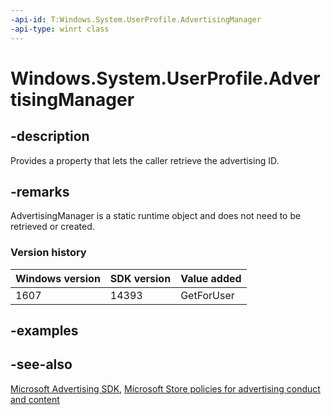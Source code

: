 ```yaml
---
-api-id: T:Windows.System.UserProfile.AdvertisingManager
-api-type: winrt class
---
```


<!-- Class syntax.
public class AdvertisingManager 
-->

# Windows.System.UserProfile.AdvertisingManager

## -description
Provides a property that lets the caller retrieve the advertising ID.

## -remarks
AdvertisingManager is a static runtime object and does not need to be retrieved or created.

### Version history

| Windows version | SDK version | Value added |
| -- | -- | -- |
| 1607 | 14393 | GetForUser |

## -examples

## -see-also
[Microsoft Advertising SDK](https://aka.ms/ads-sdk-uwp), [Microsoft Store policies for advertising conduct and content](https://msdn.microsoft.com/library/windows/apps/dn764944.aspx#pol_10_10)
